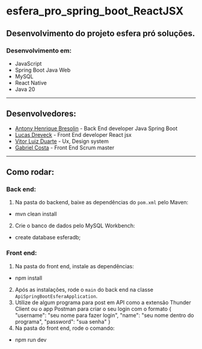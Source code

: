 # esfera_pro_spring_boot_ReactJSX

## Desenvolvimento do projeto esfera pró soluções.

### Desenvolvimento em:
- JavaScript
- Spring Boot Java Web
- MySQL
- React Native
- Java 20

---

## Desenvolvedores:

- [Antony Henrique Bresolin](https://github.com/antonybresolin) - Back End developer Java Spring Boot
- [Lucas Dreveck](https://github.com/Lucas-Dreveck) - Front End developer React jsx 
- [Vitor Luiz Duarte](https://github.com/ctrlVi) - Ux, Design system
- [Gabriel Costa](https://github.com/gabrielscostaa) - Front End Scrum master 


---

## Como rodar:

### Back end:
1. Na pasta do backend, baixe as dependências do `pom.xml` pelo Maven:
- mvn clean install

2. Crie o banco de dados pelo MySQL Workbench:
- create database esferadb;

### Front end:
1. Na pasta do front end, instale as dependências:
- npm install
2. Após as instalações, rode o `main` do back end na classe `ApiSpringBootEsferaApplication`.
3. Utilize de algum programa para post em API como a extensão Thunder Client ou o app Postman para criar o seu login com o formato 
{
    "username": "seu nome para fazer login",
    "name": "seu nome dentro do programa",
    "password": "sua senha"
}
4. Na pasta do front end, rode o comando:
- npm run dev
